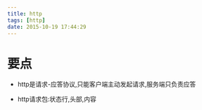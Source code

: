 ```yaml
---
title: http
tags: [http]
date: 2015-10-19 17:44:29
---
```


# 要点

-   http是请求-应答协议,只能客户端主动发起请求,服务端只负责应答

-   http请求包:状态行,头部,内容
